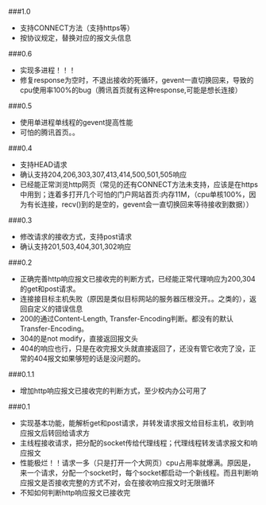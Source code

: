 ###1.0
+ 支持CONNECT方法（支持https等）
+ 按协议规定，替换对应的报文头信息

###0.6
+ 实现多进程！！！
+ 修复response为空时，不退出接收的死循环，gevent一直切换回来，导致的cpu使用率100%的bug（腾讯首页就有这种response,可能是想长连接）

###0.5
+ 使用单进程单线程的gevent提高性能
+ 可怕的腾讯首页。。

###0.4
+ 支持HEAD请求   
+ 确认支持204,206,303,307,413,414,500,501,505响应   
+ 已经能正常浏览http网页（常见的还有CONNECT方法未支持，应该是在https中用到；连着多打开几个可怕的门户网站首页:内存11M，（cpu单核100%，因为有长连接，recv()到的是空的，gevent会一直切换回来等待接收到数据））

###0.3
+ 修改请求的接收方式，支持post请求
+ 确认支持201,503,404,301,302响应

###0.2 
+ 正确完善http响应报文已接收完的判断方式，已经能正常代理响应为200,304的get和post请求。   
+ 连接接目标主机失败（原因是类似目标网站的服务器压根没开。。之类的），返回自定义的错误信息   
+ 200的通过Content-Length, Transfer-Encoding判断。都没有的默认Transfer-Encoding。   
+ 304的是not modify，直接返回报文头   
+ 404的响应也行，只是在收完报文头就直接返回了，还没有管它收完了没，正常的404报文如果够短的话是没问题的。   

###0.1.1
+ 增加http响应报文已接收完的判断方式，至少校内办公可用了   


###0.1
+ 实现基本功能，能解析get和post请求，并转发请求报文给目标主机，收到响应报文后转回给请求方   
+ 主线程接收请求，把分配的socket传给代理线程；代理线程转发请求报文和响应报文   
+ 性能极烂！！请求一多（只是打开一个大网页）cpu占用率就爆满。原因是，来一个请求，分配一个socket时，每个socket都启动一个新线程。而且判断响应报文是否接收完整的方式不对，会在接收响应报文时无限循环   
+ 不知如何判断http响应报文已接收完   

